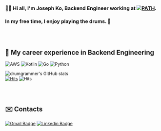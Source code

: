 ### 🙋🏼‍️ Hi all, I'm Joseph Ko, Backend Engineer working at [![PATH](https://img.shields.io/badge/-PATH-0071C5?style=plastic)](https://about.path.how/).
### In my free time, I enjoy playing the drums. 🥁

<br>
<br>

## 🚀 My career experience in Backend Engineering
![AWS](https://img.shields.io/badge/-AWS-orange?style=flat-square&logo=amazon-aws&logoColor=white)
![Kotlin](https://img.shields.io/badge/-KOTLIN+SpringBoot-black?style=flat-square&logo=kotlin&logoColor=white)
![Go](https://img.shields.io/badge/-GO+Echo-white?style=flat-square&logo=go&logoColor)
![Python](https://img.shields.io/badge/-PYTHON+Django-blue?style=flat-square&logo=python&logoColor=white)

![drumgrammer's GitHub stats](https://github-readme-stats.vercel.app/api?username=drum-grammer&show_icons=true&theme=radical)
<br>
[![Hits](https://hits.seeyoufarm.com/api/count/incr/badge.svg?url=https%3A%2F%2Fgithub.com%2Fdrum-grammer)](https://hits.seeyoufarm.com) ![Hits](https://img.shields.io/github/followers/drum-grammer?label=Follow)

<br>
<br>

## ✉️ Contacts
[![Gmail Badge](https://img.shields.io/badge/Gmail-d14836?style=flat-square&logo=Gmail&logoColor=white&link=mailto:drumgrammer@gmail.com)](mailto:drumgrammer@gmail.com)
[![Linkedin Badge](https://img.shields.io/badge/-LinkedIn-blue?style=flat-square&logo=Linkedin&logoColor=white&link=https://www.linkedin.com/in/joseph-ko-46b667196)](https://www.linkedin.com/in/joseph-ko-46b667196)

